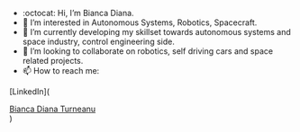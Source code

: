 - :octocat:  Hi, I’m Bianca Diana.
- 👀 I’m interested in Autonomous Systems, Robotics, Spacecraft.
- 🌱 I’m currently developing my skillset towards autonomous systems and space industry, control engineering side.
- 💞️ I’m looking to collaborate on robotics, self driving cars and space related projects. 
- 📫 How to reach me: 

[LinkedIn](<div class="badge-base LI-profile-badge" data-locale="en_US" data-size="medium" data-theme="dark" data-vanity="biancaturneanu" data-version="v1"><a class="badge-base__link LI-simple-link" href="https://dk.linkedin.com/in/biancaturneanu?trk=profile-badge">Bianca Diana Turneanu</a></div>) 

              
<!---
BiancaDT/BiancaDT is a ✨ special ✨ repository because its `README.md` (this file) appears on your GitHub profile.
You can click the Preview link to take a look at your changes.
--->
